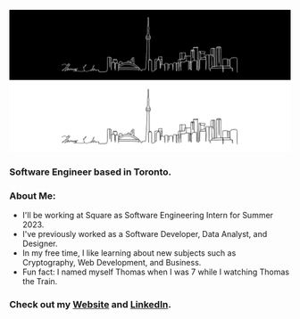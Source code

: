 ![Toronto Skyline](./toronto-banner.png#gh-dark-mode-only)
![Toronto Skyline](./toronto-banner-inverted.png#gh-light-mode-only)

### Software Engineer based in Toronto.

### About Me:

- I'll be working at Square as Software Engineering Intern for Summer 2023.
- I've previously worked as a Software Developer, Data Analyst, and Designer.
- In my free time, I like learning about new subjects such as Cryptography, Web Development, and Business.
- Fun fact: I named myself Thomas when I was 7 while I watching Thomas the Train.

### Check out my [Website](https://www.thomasjuhoonkim.me) and [LinkedIn](https://www.linkedin.com/in/thomasjuhoonkim).
